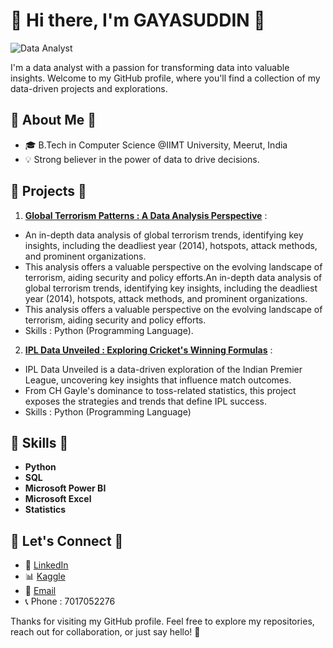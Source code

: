 <!-- Header -->
# 🌼 Hi there, I'm GAYASUDDIN 🌼

![Data Analyst](https://camo.githubusercontent.com/fbf24ea9d3eb1c62b1d9a7b93ea7c5608fd6d7bfc4f5d90a8d99adb2ea3429d4/68747470733a2f2f6d656469612e6c6963646e2e636f6d2f646d732f696d6167652f4334443132415145536a37322d733567454b672f61727469636c652d636f7665725f696d6167652d736872696e6b5f3630305f323030302f302f313632363735333836373131303f653d3231343734383336343726763d6265746126743d4b6637594175775a74794347594c4e63682d4d676335654f432d376837754c5f646e424149677341465251)

I'm a data analyst with a passion for transforming data into valuable insights. Welcome to my GitHub profile, where you'll find a collection of my data-driven projects and explorations.

<!-- About Me -->
## 🌼 About Me 🌼

- 🎓 B.Tech in Computer Science @IIMT University, Meerut, India
- 💡 Strong believer in the power of data to drive decisions.

<!-- Featured Projects -->
## 🌼 Projects 🌼

1. **[Global Terrorism Patterns : A Data Analysis Perspective](https://github.com/GayasuddinMohd/Exploratory-Data-Analysis-on-Terrorism)** :
- An in-depth data analysis of global terrorism trends, identifying key insights, including the deadliest year (2014), hotspots, attack methods, and prominent organizations.
- This analysis offers a valuable perspective on the evolving landscape of terrorism, aiding security and policy efforts.An in-depth data analysis of global terrorism trends, identifying key insights, including the deadliest year (2014), hotspots, attack methods, and prominent organizations.
- This analysis offers a valuable perspective on the evolving landscape of terrorism, aiding security and policy efforts.
- Skills : Python (Programming Language).

2. **[IPL Data Unveiled : Exploring Cricket's Winning Formulas](https://github.com/GayasuddinMohd/Exploratory-Data-Analysis-on-IPL)** :
- IPL Data Unveiled is a data-driven exploration of the Indian Premier League, uncovering key insights that influence match outcomes.
- From CH Gayle's dominance to toss-related statistics, this project exposes the strategies and trends that define IPL success.
- Skills : Python (Programming Language)


<!-- Skills -->
## 🌼 Skills 🌼

- **Python**
- **SQL**
- **Microsoft Power BI**
- **Microsoft Excel**
- **Statistics**

<!-- Let's Connect -->
## 🌼 Let's Connect 🌼

- 💼 [LinkedIn](https://www.linkedin.com/in/gayasuddin/)
- 📊 [Kaggle](https://www.kaggle.com/gayasuddin)
- 📧 [Email](mailto:mohdfayaz7017052276@gmail.com)
- 📞 Phone : 7017052276

<!-- Footer -->
Thanks for visiting my GitHub profile. Feel free to explore my repositories, reach out for collaboration, or just say hello! 🚀

